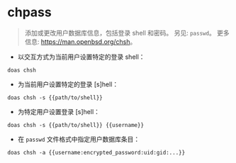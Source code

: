# chpass

> 添加或更改用户数据库信息，包括登录 shell 和密码。
> 另见: `passwd`。
> 更多信息: <https://man.openbsd.org/chsh>。

- 以交互方式为当前用户设置特定的登录 shell：

`doas chsh`

- 为当前用户设置特定的登录 [s]hell：

`doas chsh -s {{path/to/shell}}`

- 为特定用户设置登录 [s]hell：

`doas chsh -s {{path/to/shell}} {{username}}`

- 在 `passwd` 文件格式中指定用户数据库条目：

`doas chsh -a {{username:encrypted_password:uid:gid:...}}`